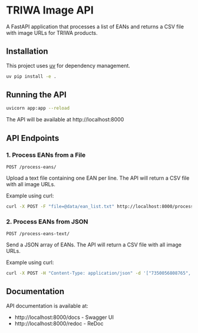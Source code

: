 # TRIWA Image API

A FastAPI application that processes a list of EANs and returns a CSV file with image URLs for TRIWA products.

## Installation

This project uses [uv](https://github.com/astral-sh/uv) for dependency management.

```bash
uv pip install -e .
```

## Running the API

```bash
uvicorn app:app --reload
```

The API will be available at http://localhost:8000

## API Endpoints

### 1. Process EANs from a File

`POST /process-eans/`

Upload a text file containing one EAN per line. The API will return a CSV file with all image URLs.

Example using curl:
```bash
curl -X POST -F "file=@data/ean_list.txt" http://localhost:8000/process-eans/ -o triwa_images.csv
```

### 2. Process EANs from JSON

`POST /process-eans-text/`

Send a JSON array of EANs. The API will return a CSV file with all image URLs.

Example using curl:
```bash
curl -X POST -H "Content-Type: application/json" -d '["7350056808765", "7350056806419"]' http://localhost:8000/process-eans-text/ -o triwa_images.csv
```

## Documentation

API documentation is available at:
- http://localhost:8000/docs - Swagger UI
- http://localhost:8000/redoc - ReDoc
